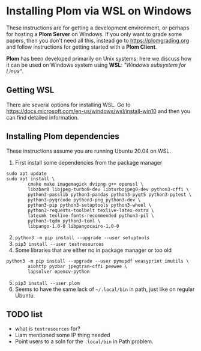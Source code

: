 <!--
__copyright__ = "Copyright (C) 2021 Colin B. Macdonald"
__copyright__ = "Copyright (C) 2021 Jalal Khouhak"
__license__ = "AGPL-3.0-or-later"
 -->

Installing Plom via WSL on Windows
==================================

These instructions are for getting a development environment, or perhaps for hosting a **Plom Server** on Windows.
If you only want to grade some papers, then you don't need all this, instead go to https://plomgrading.org and follow instructions for getting started with a **Plom Client**.

**Plom** has been developed primarily on Unix systems: here we discuss how it can be used on Windows system using **WSL**: *"Windows subsystem for Linux"*.

## Getting WSL

There are several options for installing WSL. Go to https://docs.microsoft.com/en-us/windows/wsl/install-win10 and then you can find detailed information.


## Installing Plom dependencies

These instructions assume you are running Ubuntu 20.04 on WSL.
1. First install some dependencies from the package manager
```
sudo apt update
sudo apt install \
        cmake make imagemagick dvipng g++ openssl \
        libzbar0 libjpeg-turbo8-dev libturbojpeg0-dev python3-cffi \
        python3-passlib python3-pandas python3-pyqt5 python3-pytest \
        python3-pyqrcode python3-png python3-dev \
        python3-pip python3-setuptools python3-wheel \
        python3-requests-toolbelt texlive-latex-extra \
        latexmk texlive-fonts-recommended python3-pil \
        python3-tqdm python3-toml \
        libpango-1.0-0 libpangocairo-1.0-0
```
2. `python3 -m pip install --upgrade --user setuptools`
3. `pip3 install --user testresources`
4.  Some libraries that are either no in package manager or too old
```
python3 -m pip install --upgrade --user pymupdf weasyprint imutils \
        aiohttp pyzbar jpegtran-cffi peewee \
        lapsolver opencv-python
```
5. `pip3 install --user plom`
6. Seems to have the same lack of `~/.local/bin` in path, just like on regular Ubuntu.


## TODO list

  * what is `testresources` for?
  * Liam mentioned some IP thing needed
  * Point users to a soln for the `.local/bin` in Path problem.
